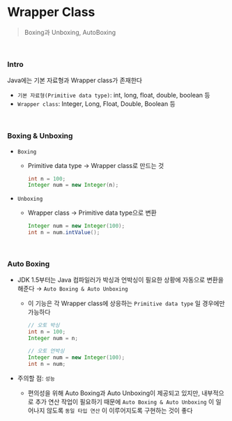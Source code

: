 # Wrapper Class
>
> Boxing과 Unboxing, AutoBoxing
>

<br>

### Intro

Java에는 기본 자료형과 Wrapper class가 존재한다
- `기본 자료형(Primitive data type)`: int, long, float, double, boolean 등
- `Wrapper class`: Integer, Long, Float, Double, Boolean 등

<br>

### Boxing & Unboxing

- `Boxing`
  - Primitive data type → Wrapper class로 만드는 것

    ```java
    int n = 100;
    Integer num = new Integer(n);
    ```

- `Unboxing`
  - Wrapper class → Primitive data type으로 변환

    ```java
    Integer num = new Integer(100);
    int n = num.intValue();
    ```

<br>

### Auto Boxing

- JDK 1.5부터는 Java 컴파일러가 박싱과 언박싱이 필요한 상황에 자동으로 변환을 해준다 → `Auto Boxing & Auto Unboxing`
  - 이 기능은 각 Wrapper class에 상응하는 `Primitive data type` 일 경우에만 가능하다

    ```java
    // 오토 박싱
    int n = 100;
    Integer num = n;
    
    // 오토 언박싱
    Integer num = new Integer(100);
    int n = num;
    ```

- 주의할 점: `성능`
    - 편의성을 위해 Auto Boxing과 Auto Unboxing이 제공되고 있지만, 내부적으로 추가 연산 작업이 필요하기 때문에  `Auto Boxing & Auto Unboxing` 이 일어나지 않도록 `동일 타입 연산` 이 이루어지도록 구현하는 것이 좋다
